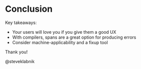 # Conclusion

Key takeaways:

* Your users will love you if you give them a good UX
* With compilers, spans are a great option for producing errors
* Consider machine-applicability and a fixup tool

Thank you!

@steveklabnik